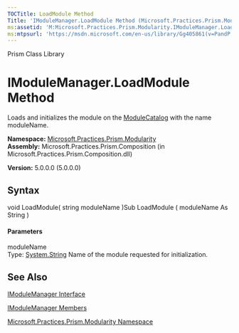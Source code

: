 ```yaml
---
TOCTitle: LoadModule Method
Title: 'IModuleManager.LoadModule Method (Microsoft.Practices.Prism.Modularity)'
ms:assetid: 'M:Microsoft.Practices.Prism.Modularity.IModuleManager.LoadModule(System.String)'
ms:mtpsurl: 'https://msdn.microsoft.com/en-us/library/Gg405861(v=PandP.50)'
---
```


Prism Class Library

IModuleManager.LoadModule Method
====================================

Loads and initializes the module on the [ModuleCatalog](https://msdn.microsoft.com/t:microsoft.practices.prism.modularity.modulecatalog) with the name moduleName.

**Namespace:** [Microsoft.Practices.Prism.Modularity](https://msdn.microsoft.com/n:microsoft.practices.prism.modularity)
**Assembly:** Microsoft.Practices.Prism.Composition (in Microsoft.Practices.Prism.Composition.dll)

**Version:** 5.0.0.0 (5.0.0.0)

## Syntax


<span id="syntaxToggle"></span>void LoadModule( string moduleName )Sub LoadModule ( moduleName As String )
#### Parameters

moduleName  
Type: [System.String](http://msdn2.microsoft.com/en-us/library/s1wwdcbf)
Name of the module requested for initialization.

See Also
--------


[IModuleManager Interface](https://msdn.microsoft.com/t:microsoft.practices.prism.modularity.imodulemanager)

[IModuleManager Members](https://msdn.microsoft.com/allmembers.t:microsoft.practices.prism.modularity.imodulemanager)

[Microsoft.Practices.Prism.Modularity Namespace](https://msdn.microsoft.com/n:microsoft.practices.prism.modularity)
